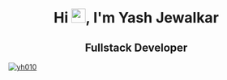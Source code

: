 <h1 align="center">Hi <img src="https://github.com/ParthJohri/ParthJohri/blob/readME/icons/Hi.gif" width="28px"/>, I'm Yash Jewalkar</h2>
<h2 align="center">
Fullstack Developer

</h2>


<p align="left"> <a href="https://github.com/ryo-ma/github-profile-trophy"><img src="https://github-profile-trophy.vercel.app/?username=yh010&title=-Reviews" alt="yh010" /></a> </p>



